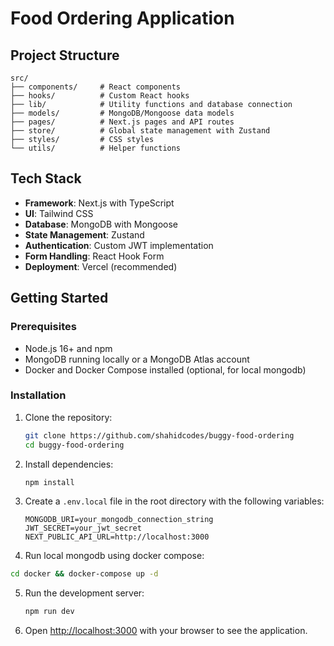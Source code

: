# Food Ordering Application

## Project Structure

```
src/
├── components/     # React components
├── hooks/          # Custom React hooks
├── lib/            # Utility functions and database connection
├── models/         # MongoDB/Mongoose data models
├── pages/          # Next.js pages and API routes
├── store/          # Global state management with Zustand
├── styles/         # CSS styles
└── utils/          # Helper functions
```

## Tech Stack

- **Framework**: Next.js with TypeScript
- **UI**: Tailwind CSS
- **Database**: MongoDB with Mongoose
- **State Management**: Zustand
- **Authentication**: Custom JWT implementation
- **Form Handling**: React Hook Form
- **Deployment**: Vercel (recommended)

## Getting Started

### Prerequisites

- Node.js 16+ and npm
- MongoDB running locally or a MongoDB Atlas account
- Docker and Docker Compose installed (optional, for local mongodb)

### Installation

1. Clone the repository:

   ```bash
   git clone https://github.com/shahidcodes/buggy-food-ordering
   cd buggy-food-ordering
   ```

2. Install dependencies:

   ```bash
   npm install
   ```

3. Create a `.env.local` file in the root directory with the following variables:

   ```
   MONGODB_URI=your_mongodb_connection_string
   JWT_SECRET=your_jwt_secret
   NEXT_PUBLIC_API_URL=http://localhost:3000
   ```

4. Run local mongodb using docker compose:

```bash
cd docker && docker-compose up -d
```

5. Run the development server:

   ```bash
   npm run dev
   ```

6. Open [http://localhost:3000](http://localhost:3000) with your browser to see the application.
